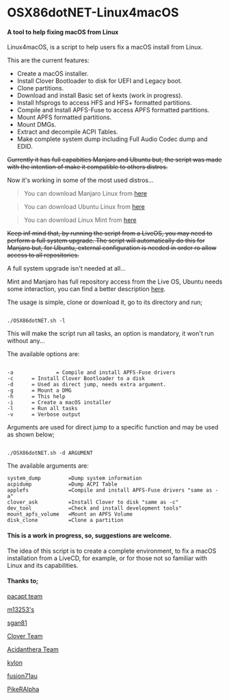 # OSX86dotNET-Linux4macOS
#### A tool to help fixing macOS from Linux


Linux4macOS, is a script to help users fix a macOS install from Linux.

This are the current features:


- Create a macOS installer.
- Install Clover Bootloader to disk for UEFI and Legacy boot.
- Clone partitions.
- Download and install Basic set of kexts (work in progress).
- Install hfsprogs to access HFS and HFS+ formatted partitions.
- Compile and Install APFS-Fuse to access APFS formatted partitions.
- Mount APFS formatted partitions.
- Mount DMGs.
- Extract and decompile ACPI Tables.
- Make complete system dump including Full Audio Codec dump and EDID.


~~Currently it has full capabities Manjaro and Ubuntu but, the script
was made with the intention of make it compatible to others distros.~~

Now it's working in some of the most used distros...

> You can download Manjaro Linux from [here](https://manjaro.org/get-manjaro/)

> You can download Ubuntu Linux from [here](https://www.ubuntu.com/download/desktop)

> You can download Linux Mint from [here](https://linuxmint.com/download.php)

~~Keep inf mind that, by running the script from a LiveOS, you may need to perform a full
system upgrade. The script will automatically do this for Manjaro but, for Ubuntu, external
configuration is needed in order ro allow access to all repositories.~~

A full system upgrade isn't needed at all...

Mint and Manjaro has full repository access from the Live OS, Ubuntu needs some
interaction, you can find a better description [here](https://www.osx86.net/forums/topic/25653-osx86dotnet-linux4macos/).


The usage is simple, clone or download it, go to its directory and run;
```

./OSX86dotNET.sh -l
```
This will make the script run all tasks, an option is mandatory, it won't run without any...


The available options are:
```

-a              = Compile and install APFS-Fuse drivers
-c 		= Install Clover Bootloader to a disk
-d 		= Used as direct jump, needs extra argument.
-g 		= Mount a DMG
-h 		= This help
-i 		= Create a macOS installer
-l 		= Run all tasks
-v 		= Verbose output
```
 
Arguments are used for direct jump to a specific function and may be used 
as shown below;
```

./OSX86dotNET.sh -d ARGUMENT
```

The available arguments are:
```
system_dump         =Dump system information
acpidump            =Dump ACPI Table
applefs             =Compile and install APFS-Fuse drivers "same as -a"
clover_ask          =Install Clover to disk "same as -c"
dev_tool            =Check and install development tools"
mount_apfs_volume   =Mount an APFS Volume
disk_clone			=Clone a partition
```

#### This is a work in progress, so, suggestions are welcome.

The idea of this script is to create a complete environment, to fix
a macOS installation from a LiveCD, for example, or for those not so familiar
with Linux and its capabilities.


#### Thanks to;

[pacapt team](https://github.com/icy/pacapt/blob/master/pacapt#L168)

[m13253's](https://github.com/m13253/clover-linux-installer)

[sgan81](https://github.com/sgan81/apfs-fuse)

[Clover Team](https://sourceforge.net/projects/cloverefiboot/)

[Acidanthera Team](https://github.com/acidanthera)

[kylon](http://cloudclovereditor.altervista.org/cce/index.php)

[fusion71au](https://www.insanelymac.com/forum/topic/329828-making-a-bootable-high-sierra-usb-installer-entirely-from-scratch-in-windows-or-linux-mint-without-access-to-mac-or-app-store-installerapp/)

[PikeRAlpha](https://pikeralpha.wordpress.com/2017/06/06/catalogurl-for-macos-10-13-high-sierra/)
